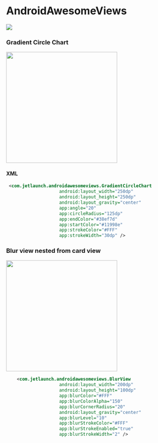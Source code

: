 # AndroidAwesomeViews
[![](https://jitpack.io/v/MasterJada/AndroidAwesomeViews.svg)](https://jitpack.io/#MasterJada/AndroidAwesomeViews)

### Gradient Circle Chart 
<img src="https://user-images.githubusercontent.com/7074407/64266624-8bfbcb00-cf3d-11e9-8f1d-e48d3be875ae.png" height="300" />

#### XML 

```xml
 <com.jetlaunch.androidawesomeviews.GradientCircleChart
                    android:layout_width="250dp"
                    android:layout_height="250dp"
                    android:layout_gravity="center"
                    app:angle="20"
                    app:circleRadius="125dp"
                    app:endColor="#38ef7d"
                    app:startColor="#11998e"
                    app:strokeColor="#FFF"
                    app:strokeWidth="30dp" />
```

### Blur view nested from card view

<img src="https://user-images.githubusercontent.com/7074407/64266642-98802380-cf3d-11e9-883c-3a1252e932ad.png" height="300" />

```xml
    <com.jetlaunch.androidawesomeviews.BlurView
                    android:layout_width="200dp"
                    android:layout_height="100dp"
                    app:blurColor="#FFF"
                    app:blurColorAlpha="150"
                    app:blurCornerRadius="20"
                    android:layout_gravity="center"
                    app:blurLevel="10"
                    app:blurStrokeColor="#FFF"
                    app:blurStrokeEnabled="true"
                    app:blurStrokeWidth="2" />
```
